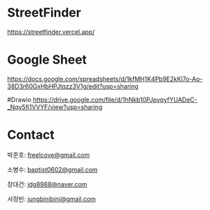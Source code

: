 # StreetFinder

https://streetfinder.vercel.app/

# Google Sheet
https://docs.google.com/spreadsheets/d/1kfMH1K4Pb9E2kKl7o-Ao-38D3r60GxHbHPJtqzz3V1g/edit?usp=sharing

#Drawio
https://drive.google.com/file/d/1hNkb10PJpvqyfYUADeC-_Nqy5fi1VVYF/view?usp=sharing


# Contact

박준호: freelcove@gmail.com

소병수: baptist0602@gmail.com

장대건: jdg8988@naver.com

서정빈: jungbinibini@gmail.com
